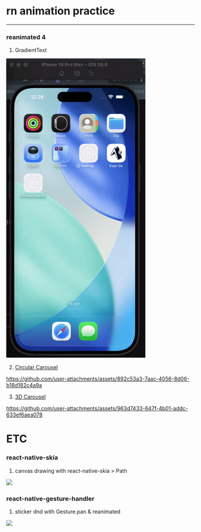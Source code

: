 # rn animation practice

---
### reanimated 4
1. GradientText

  <img height=800 src="https://github.com/kimja7045/rn-animation-practice/blob/main/src/assets/gradient-text.gif?raw=true">

2. [Circular Carousel](https://github.com/kimja7045/rn-animation-practice/pull/3)
 
https://github.com/user-attachments/assets/892c53a3-7aac-4056-8d06-b18d182c4a9a

3. [3D Carousel](https://github.com/kimja7045/rn-animation-practice/pull/4)

https://github.com/user-attachments/assets/963d7433-647f-4b01-addc-633ef6aea078


# ETC
### react-native-skia
1. canvas drawing with react-native-skia > Path

  <img height=800 src="https://github.com/user-attachments/blob/main/src/assets/f764f388-e256-4868-b6a2-586e1c53bf85">

### react-native-gesture-handler
1. sticker dnd with Gesture.pan & reanimated
  <img height=800 src="https://github.com/user-attachments/blob/main/src/assets/b130897a-53e4-4cb6-8b88-849bee674892">
